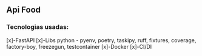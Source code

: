 ## Api Food

### Tecnologias usadas:
 
 [x]-FastAPI
 [x]-Libs python - pyenv, poetry, taskipy, ruff, fixtures, coverage, factory-boy, freezegun, testcontainer
 [x]-Docker
 [x]-CI/DI